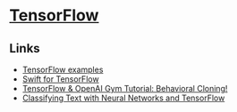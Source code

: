 # [TensorFlow](https://www.tensorflow.org)
## Links
- [TensorFlow examples](https://github.com/aymericdamien/TensorFlow-Examples)
- [Swift for TensorFlow](https://github.com/tensorflow/swift)
- [TensorFlow & OpenAI Gym Tutorial: Behavioral Cloning!](https://www.youtube.com/watch?v=0rsrDOXsSeM&feature=youtu.be)
- [Classifying Text with Neural Networks and TensorFlow](https://github.com/dmesquita/understanding_tensorflow_nn#readme)